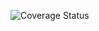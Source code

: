 ![Coverage Status](https://coveralls.io/repos/github/Raiden18/SpacedRepetitionNotifier/badge.svg?branch=master)

